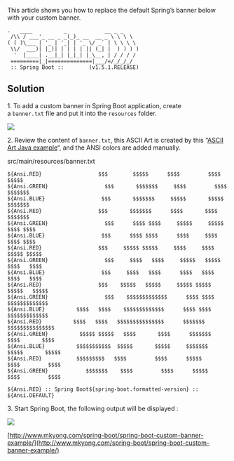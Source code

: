 This article shows you how to replace the default Spring’s banner below with your custom banner.

    .   ____          _            __ _ _
     /\\ / ___'_ __ _ _(_)_ __  __ _ \ \ \ \
    ( ( )\___ | '_ | '_| | '_ \/ _` | \ \ \ \
     \\/  ___)| |_)| | | | | || (_| |  ) ) ) )
      '  |____| .__|_| |_|_| |_\__, | / / / /
     =========|_|==============|___/=/_/_/_/
     :: Spring Boot ::        (v1.5.1.RELEASE)

## Solution

1\. To add a custom banner in Spring Boot application, create a `banner.txt` file and put it into the `resources` folder.

![](http://www.mkyong.com/wp-content/uploads/2017/02/spring-boot-custom-banner-example-directory.png)

2\. Review the content of `banner.txt`, this ASCII Art is created by this “[ASCII Art Java example](https://www.mkyong.com/java/ascii-art-java-example/)“, and the ANSI colors are added manually.

src/main/resources/banner.txt

    ${Ansi.RED}                  $$$        $$$$$      $$$$         $$$$     $$$$$
    ${Ansi.GREEN}                  $$$       $$$$$$$     $$$$         $$$$    $$$$$$$
    ${Ansi.BLUE}                  $$$       $$$$$$$     $$$$$       $$$$$    $$$$$$$
    ${Ansi.RED}                  $$$       $$$$$$$      $$$$       $$$$     $$$$$$$
    ${Ansi.GREEN}                  $$$      $$$$ $$$$     $$$$$     $$$$$    $$$$ $$$$
    ${Ansi.BLUE}                  $$$      $$$$ $$$$      $$$$     $$$$     $$$$ $$$$
    ${Ansi.RED}                  $$$     $$$$$ $$$$$     $$$$     $$$$    $$$$$ $$$$$
    ${Ansi.GREEN}                  $$$     $$$$   $$$$     $$$$$   $$$$$    $$$$   $$$$
    ${Ansi.BLUE}                  $$$     $$$$   $$$$      $$$$   $$$$     $$$$   $$$$
    ${Ansi.RED}                  $$$    $$$$$   $$$$$     $$$$$ $$$$$    $$$$$   $$$$$
    ${Ansi.GREEN}                  $$$    $$$$$$$$$$$$$      $$$$ $$$$     $$$$$$$$$$$$$
    ${Ansi.BLUE}          $$$$   $$$$    $$$$$$$$$$$$$      $$$$ $$$$     $$$$$$$$$$$$$
    ${Ansi.RED}          $$$$   $$$$   $$$$$$$$$$$$$$$      $$$$$$$     $$$$$$$$$$$$$$$
    ${Ansi.GREEN}          $$$$$ $$$$$   $$$$       $$$$      $$$$$$$     $$$$       $$$$
    ${Ansi.BLUE}          $$$$$$$$$$$  $$$$$       $$$$$     $$$$$$$    $$$$$       $$$$$
    ${Ansi.RED}           $$$$$$$$$   $$$$         $$$$      $$$$$     $$$$         $$$$
    ${Ansi.GREEN}            $$$$$$$    $$$$         $$$$      $$$$$     $$$$         $$$$

    ${Ansi.RED} :: Spring Boot${spring-boot.formatted-version} :: ${Ansi.DEFAULT}

3\. Start Spring Boot, the following output will be displayed :

![](http://www.mkyong.com/wp-content/uploads/2017/02/spring-boot-custom-banner-example.png)

[http://www.mkyong.com/spring-boot/spring-boot-custom-banner-example/](http://www.mkyong.com/spring-boot/spring-boot-custom-banner-example/)
